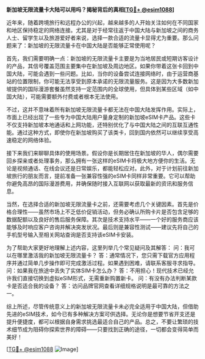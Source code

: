 **新加坡无限流量卡大陆可以用吗？揭秘背后的真相[[TG💪+ @esim1088](https://t.me/s/esim1088)]**

近年来，随着跨境旅行和远程办公的兴起，越来越多的人开始关注如何在不同国家和地区保持稳定的网络连接。尤其是对于经常往返于中国大陆与新加坡之间的商务人士、留学生以及旅游爱好者来说，选择一款合适的流量卡显得尤为重要。那么问题来了：新加坡的无限流量卡在中国大陆是否能够正常使用呢？

首先，我们需要明确一点：新加坡的无限流量卡主要是为当地居民或短期访客设计的产品，其信号覆盖范围主要集中在新加坡及周边地区。如果你带着这张卡回到中国大陆，可能会遇到一些问题。比如，当你的设备尝试连接网络时，由于运营商基站的位置限制，你可能无法享受到原本承诺的无限流量服务。这是因为大多数新加坡提供的国际漫游套餐虽然支持一定范围内的全球使用，但具体到某些区域（如中国大陆），可能需要额外付费或者根本无法使用。

不过，这并不意味着所有新加坡无限流量卡都无法在中国大陆发挥作用。实际上，市面上已经出现了一些专为中国大陆用户量身定制的新加坡eSIM卡产品。这些卡不仅支持新加坡本地通话和上网功能，还特别优化了与中国大陆之间的互联互通性能。通过这种方式，即使你在新加坡购买了该类卡，回到国内依然可以继续享受高速稳定的网络体验。

接下来我们来聊聊具体的使用场景。假设你是长期居住在新加坡的华人，偶尔需要回乡探亲或者处理事务，那么拥有一张这样的eSIM卡将极大地方便你的生活。无论是视频通话、在线会议还是日常娱乐，都能轻松应对。此外，对于计划前往新加坡旅行的朋友而言，提前准备一张兼容性强的eSIM卡同样非常重要。它可以帮助你避免高昂的国际漫游费用，并确保随时接入互联网以获取最新的资讯和服务信息。

当然，在选择合适的新加坡无限流量卡之前，还需要考虑几个关键因素。首先是价格合理性——虽然市场上不乏低价促销活动，但务必确认所购卡片是否包含足够的数据配额以及良好的售后服务保障。其次是技术支持水平——一个好的服务商应该能够及时响应客户咨询并解决突发状况。最后则是兼容性测试——建议先将自己的手机型号输入至相关网站查询是否支持该eSIM卡安装。

为了帮助大家更好地理解上述内容，这里列举几个常见疑问及其解答：
问：我可以在哪里激活我的新加坡无限流量卡？
答：通常情况下，您只需下载官方应用程序并通过简单几步操作即可完成激活过程。如果遇到困难，请联系客服寻求指导。
问：如果我在旅途中丢失了实体SIM卡怎么办？
答：不用担心！现代技术已经允许我们直接切换到虚拟eSIM形式，无需重新购置新卡。
问：有没有办法判断某款卡是否适合我的设备？
答：访问品牌官网查看详细规格说明是最可靠的方法之一。

综上所述，尽管传统意义上的新加坡无限流量卡未必完全适用于中国大陆，但借助先进的eSIM技术，如今已有多种解决方案可供选择。无论你是想要节省开支还是提升便捷度，都可以根据自身需求挑选最适合自己的产品。总之，不要让繁琐的技术细节成为阻碍你探索世界的障碍——只要找到正确的途径，一切都会变得简单而美好！

[[TG💪+ @esim1088](https://t.me/s/esim1088) ![Image](https://i.postimg.cc/4NQfJmqS/Snipaste-2025-05-13-00-14-12.png)]